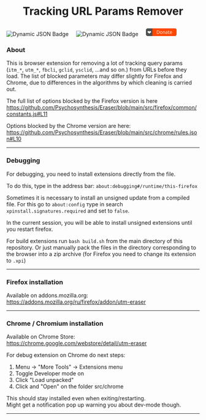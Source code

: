 <h1>
    <p align="center">Tracking URL Params Remover</p>
</h1>

![Dynamic JSON Badge](https://img.shields.io/badge/dynamic/json?url=https%3A%2F%2Fraw.githubusercontent.com%2FPsychosynthesis%2FEraser%2Fmain%2Fsrc%2Ffirefox%2Fmanifest.json&query=%24.version&style=flat&logo=firefox&label=Firefox%20Addon) &nbsp; &nbsp; ![Dynamic JSON Badge](https://img.shields.io/badge/dynamic/json?url=https%3A%2F%2Fraw.githubusercontent.com%2FPsychosynthesis%2FEraser%2Fmain%2Fsrc%2Fchrome%2Fmanifest.json&query=%24.version&style=flat&logo=Google%20Chrome&logoColor=%2321ff21&label=Chrome%20Addon&color=%234d94d5) &nbsp; &nbsp;
[<img src="https://raw.githubusercontent.com/Psychosynthesis/Donation/main/images/Donate.png" alt="Donation page">](https://github.com/Psychosynthesis/Donation)

### About
  This is browser extension for removing a lot of tracking query params (`itm_*`, `utm_*`, `fbcli`, `gclid`, `ysclid`, ...and so on.) from URLs before they load.
  The list of blocked parameters may differ slightly for Firefox and Chrome, due to differences in the algorithms by which cleaning is carried out.

  The full list of options blocked by the Firefox version is here https://github.com/Psychosynthesis/Eraser/blob/main/src/firefox/common/constants.js#L11
  
  Options blocked by the Chrome version are here: https://github.com/Psychosynthesis/Eraser/blob/main/src/chrome/rules.json#L10

---

### Debugging
 For debugging, you need to install extensions directly from the file.

 To do this, type in the address bar: `about:debugging#/runtime/this-firefox`

 Sometimes it is necessary to install an unsigned update from a compiled file. For this go to `about:config` тype in search `xpinstall.signatures.required` and set to `false`.

 In the current session, you will be able to install unsigned extensions until you restart firefox.

 For build extensions run `bash build.sh` from the main directory of this repository. Or just manually pack the files in the directory corresponding to the browser into a zip archive (for Firefox you need to change its extension to `.xpi`)

---

### Firefox installation
Available on addons.mozilla.org: https://addons.mozilla.org/ru/firefox/addon/utm-eraser

---

### Chrome / Chromium installation
Available on Chrome Store: https://chrome.google.com/webstore/detail/utm-eraser

For debug extension on Chrome do next steps:  
 1. Menu -> "More Tools" -> Extensions menu
 2. Toggle Developer mode on
 3. Click "Load unpacked"
 4. Click and "Open" on the folder src/chrome

This should stay installed even when exiting/restarting.  
Might get a notification pop up warning you about dev-mode though.

---

